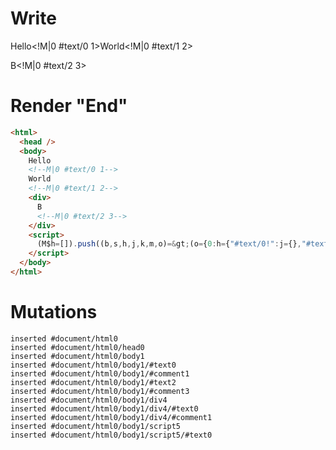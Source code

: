 # Write
  Hello<!M|0 #text/0 1>World<!M|0 #text/1 2><div>B<!M|0 #text/2 3></div><script>(M$h=[]).push((b,s,h,j,k,m,o)=>(o={0:h={"#text/0!":j={},"#text/0(":b("packages/translator-tags/src/__tests__/fixtures/if-tag/template.marko_1_renderer"),"#text/1!":k={},"#text/1(":b("packages/translator-tags/src/__tests__/fixtures/if-tag/template.marko_2_renderer"),"#text/2!":m={},"#text/2(":b("packages/translator-tags/src/__tests__/fixtures/if-tag/template.marko_4_renderer")},1:j,2:k,3:m},j._=k._=m._=h,o),[])</script>


# Render "End"
```html
<html>
  <head />
  <body>
    Hello
    <!--M|0 #text/0 1-->
    World
    <!--M|0 #text/1 2-->
    <div>
      B
      <!--M|0 #text/2 3-->
    </div>
    <script>
      (M$h=[]).push((b,s,h,j,k,m,o)=&gt;(o={0:h={"#text/0!":j={},"#text/0(":b("packages/translator-tags/src/__tests__/fixtures/if-tag/template.marko_1_renderer"),"#text/1!":k={},"#text/1(":b("packages/translator-tags/src/__tests__/fixtures/if-tag/template.marko_2_renderer"),"#text/2!":m={},"#text/2(":b("packages/translator-tags/src/__tests__/fixtures/if-tag/template.marko_4_renderer")},1:j,2:k,3:m},j._=k._=m._=h,o),[])
    </script>
  </body>
</html>
```

# Mutations
```
inserted #document/html0
inserted #document/html0/head0
inserted #document/html0/body1
inserted #document/html0/body1/#text0
inserted #document/html0/body1/#comment1
inserted #document/html0/body1/#text2
inserted #document/html0/body1/#comment3
inserted #document/html0/body1/div4
inserted #document/html0/body1/div4/#text0
inserted #document/html0/body1/div4/#comment1
inserted #document/html0/body1/script5
inserted #document/html0/body1/script5/#text0
```